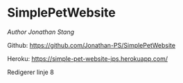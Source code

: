 # SimplePetWebsite
_Author Jonathan Stang_

Github: https://github.com/Jonathan-PS/SimplePetWebsite

Heroku: https://simple-pet-website-jps.herokuapp.com/

Redigerer linje 8 
